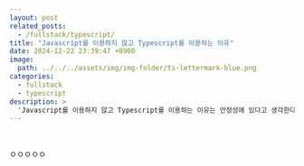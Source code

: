 ```yaml
---
layout: post
related_posts:
  - /fullstack/typescript/
title: "Javascript를 이용하지 않고 Typescript를 이용하는 이유"
date: 2024-12-22 23:39:47 +0900
image: 
  path: ../../../assets/img/img-folder/ts-lettermark-blue.png
categories:
  - fullstack
  - typescript
description: >
  'Javascript를 이용하지 않고 Typescript를 이용하는 이유는 안정성에 있다고 생각한다.'
---
```


<br>

ㅇㅇㅇㅇㅇ